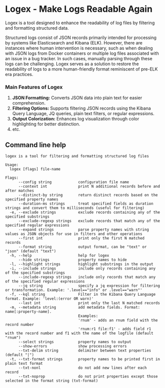 # Logex - Make Logs Readable Again

Logex is a tool designed to enhance the readability of log files by filtering and formatting structured data.

Structured logs consist of JSON records primarily intended for processing by systems like Elasticsearch and Kibana (ELK). However, there are instances where human intervention is necessary, such as when dealing with JSON logs from Docker containers or multiple log files associated with an issue in a bug tracker. In such cases, manually parsing through these logs can be challenging. Logex serves as a solution to restore the readability of logs to a more human-friendly format reminiscent of pre-ELK era practices.

### Main Features of Logex
1. **JSON Formatting:** Converts JSON data into plain text for easier comprehension.
2. **Filtering Options:** Supports filtering JSON records using the Kibana Query Language, JQ queries, plain text filters, or regular expressions.
3. **Output Colorization:** Enhances log visualization through color highlighting for better distinction.
4. etc.

## Command line help
```
logex is a tool for filtering and formatting structured log files

Usage:
  logex [flags] file-name

Flags:
      --config string            configuration file name
      --context int              print N additional records before and after matches
      --distinct-by string       return distinct records based on the specified property names
      --duration-ms strings      treat specified fields as duration strings and convert them to milliseconds (useful for filtering)
  -e, --exclude strings          exclude records containing any of the specified substrings
      --exclude-regexp strings   exclude records that match any of the specified regular expressions
      --expand strings           parse property names with string values as JSON objects for use in filters and other operations
      --first int                print only the first N matched records
      --format string            output format, can be "text" or "json" (default "text")
  -h, --help                     help for logex
      --hide strings             property names to hide
  -l, --highlight strings        highlight substrings in the output
  -i, --include strings          include only records containing any of the specified substrings
      --include-regexp strings   include only records that match any of the specified regular expressions
      --jq string                specify a jq expression for filtering or transformation. Example: '.level=="info" or .level=="warn"'
  -f, --kql string               Filter in the Kibana Query Language format. Example: 'level:(error OR warn)'
      --last int                 print only the last N matched records
  -m, --metadata string          add metadata fields. Format: name[:property-name].
                                 Examples:
                                 'rnum' - adds an rnum field with the record number
                                 'rnum:r1 file:f1' - adds field r1 with the record number and f1 with the name of the logfile (default "rnum")
      --select strings           property names to output
      --show-errors              show processing errors
      --txt-delim string         delimiter between text properties (default "|")
  -t, --txt-format strings       property names to be printed first in plain text format
      --txt-nonl                 do not add new lines after each record
      --txt-noprop               do not print properties except those selected in the format string (txt-format)
```